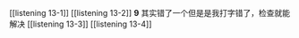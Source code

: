[[listening 13-1]]
[[listening 13-2]] **9** 其实错了一个但是是我打字错了，检查就能解决
[[listening 13-3]]
[[listening 13-4]]
